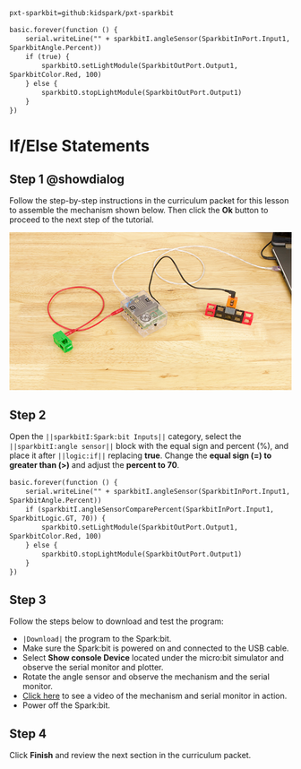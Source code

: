 ```package
pxt-sparkbit=github:kidspark/pxt-sparkbit
```

```template
basic.forever(function () {
    serial.writeLine("" + sparkbitI.angleSensor(SparkbitInPort.Input1, SparkbitAngle.Percent))
    if (true) {
        sparkbitO.setLightModule(SparkbitOutPort.Output1, SparkbitColor.Red, 100)
    } else {
        sparkbitO.stopLightModule(SparkbitOutPort.Output1)
    }
})
```

# If/Else Statements

## Step 1 @showdialog

Follow the step-by-step instructions in the curriculum packet for this lesson to assemble the mechanism shown below. Then click the **Ok** button to proceed to the next step of the tutorial.

![if-else-statements-2](https://raw.githubusercontent.com/KidSpark/tutorials/master/assets/2-3-if-else-statements-2.png)

## Step 2

Open the ``||sparkbitI:Spark:bit Inputs||`` category, select the ``||sparkbitI:angle sensor||`` block with the equal sign and percent (%), and place it after ``||logic:if||`` replacing **true**. Change the **equal sign (=) to greater than (>)** and adjust the **percent to 70**.

```blocks
basic.forever(function () {
    serial.writeLine("" + sparkbitI.angleSensor(SparkbitInPort.Input1, SparkbitAngle.Percent))
    if (sparkbitI.angleSensorComparePercent(SparkbitInPort.Input1, SparkbitLogic.GT, 70)) {
        sparkbitO.setLightModule(SparkbitOutPort.Output1, SparkbitColor.Red, 100)
    } else {
        sparkbitO.stopLightModule(SparkbitOutPort.Output1)
    }
})
```

## Step 3

Follow the steps below to download and test the program:
* ``|Download|`` the program to the Spark:bit.
* Make sure the Spark:bit is powered on and connected to the USB cable.
* Select **Show console Device** located under the micro:bit simulator and observe the serial monitor and plotter.
* Rotate the angle sensor and observe the mechanism and the serial monitor.
* [Click here](https://youtu.be/T2kGSDISaqw) to see a video of the mechanism and serial monitor in action.
* Power off the Spark:bit.

## Step 4

Click **Finish** and review the next section in the curriculum packet.